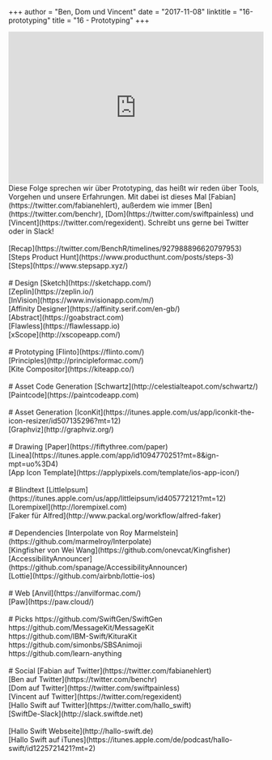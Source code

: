 +++
author = "Ben, Dom und Vincent"
date = "2017-11-08"
linktitle = "16-prototyping"
title = "16 - Prototyping"
+++

<iframe width="100%" height="300" scrolling="no" frameborder="no" src="https://w.soundcloud.com/player/?url=https%3A//api.soundcloud.com/tracks/352758740&amp;auto_play=false&amp;hide_related=true&amp;show_comments=true&amp;show_user=true&amp;show_reposts=false&amp;visual=true"></iframe>
<br>
Diese Folge sprechen wir über Prototyping, das heißt wir reden über Tools, Vorgehen und unsere Erfahrungen. Mit dabei ist dieses Mal [Fabian](https://twitter.com/fabianehlert), außerdem wie immer [Ben](https://twitter.com/benchr), [Dom](https://twitter.com/swiftpainless) und [Vincent](https://twitter.com/regexident). Schreibt uns gerne bei Twitter oder in Slack!
<br>
<br>
[Recap](https://twitter.com/BenchR/timelines/927988896620797953)<br>
[Steps Product Hunt](https://www.producthunt.com/posts/steps-3)<br>
[Steps](https://www.stepsapp.xyz/)<br>
<br>
# Design
[Sketch](https://sketchapp.com/)<br>
[Zeplin](https://zeplin.io/)<br>
[InVision](https://www.invisionapp.com/m/)<br>
[Affinity Designer](https://affinity.serif.com/en-gb/)<br>
[Abstract](https://goabstract.com)<br>
[Flawless](https://flawlessapp.io)<br>
[xScope](http://xscopeapp.com/)<br>
<br>
# Prototyping
[Flinto](https://flinto.com/)<br>
[Principles](http://principleformac.com/)<br>
[Kite Compositor](https://kiteapp.co/)<br>
<br>
# Asset Code Generation
[Schwartz](http://celestialteapot.com/schwartz/)<br>
[Paintcode](https://paintcodeapp.com)<br>
<br>
# Asset Generation
[IconKit](https://itunes.apple.com/us/app/iconkit-the-icon-resizer/id507135296?mt=12)<br>
[Graphviz](http://graphviz.org/)<br>
<br>
# Drawing
[Paper](https://fiftythree.com/paper)<br>
[Linea](https://itunes.apple.com/app/id1094770251?mt=8&ign-mpt=uo%3D4)<br>
[App Icon Template](https://applypixels.com/template/ios-app-icon/)<br>
<br>
# Blindtext
[LittleIpsum](https://itunes.apple.com/us/app/littleipsum/id405772121?mt=12)<br>
[Lorempixel](http://lorempixel.com)<br>
[Faker für Alfred](http://www.packal.org/workflow/alfred-faker)<br>
<br>
# Dependencies
[Interpolate von Roy Marmelstein](https://github.com/marmelroy/Interpolate)<br>
[Kingfisher von Wei Wang](https://github.com/onevcat/Kingfisher)<br>
[AccessibilityAnnouncer](https://github.com/spanage/AccessibilityAnnouncer)<br>
[Lottie](https://github.com/airbnb/lottie-ios)<br>
<br>
# Web
[Anvil](https://anvilformac.com/)<br>
[Paw](https://paw.cloud/)<br>
<br>
# Picks
https://github.com/SwiftGen/SwiftGen<br>
https://github.com/MessageKit/MessageKit<br>
https://github.com/IBM-Swift/KituraKit<br>
https://github.com/simonbs/SBSAnimoji<br>
https://github.com/learn-anything<br>
<br>
# Social
[Fabian auf Twitter](https://twitter.com/fabianehlert)<br>
[Ben auf Twitter](https://twitter.com/benchr)<br>
[Dom auf Twitter](https://twitter.com/swiftpainless)<br>
[Vincent auf Twitter](https://twitter.com/regexident)<br>
[Hallo Swift auf Twitter](https://twitter.com/hallo_swift)<br>
[SwiftDe-Slack](http://slack.swiftde.net)<br>
<br>
[Hallo Swift Webseite](http://hallo-swift.de)<br>
[Hallo Swift auf iTunes](https://itunes.apple.com/de/podcast/hallo-swift/id1225721421?mt=2)<br>
<br>
